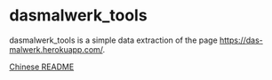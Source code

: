 # dasmalwerk_tools
dasmalwerk_tools is a simple data extraction of the page https://das-malwerk.herokuapp.com/.

[Chinese README](README.zh.md)
